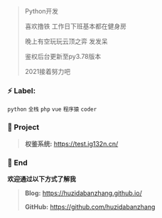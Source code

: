 > Python开发
>
> 喜欢撸铁  工作日下班基本都在健身房
>
> 晚上有空玩玩云顶之弈 发发呆
>
> 鉴权后台更新至py3.78版本 
>
> 2021接着努力吧 

### ⚡ Label:

`python`  `全栈`  `php`  `vue`  `程序猿`  `coder`

### :pushpin: Project

> **权鉴系统:** https://test.ig132n.cn/
>

### 💬 End

**欢迎通过以下方式了解我**

> **Blog:** https://huzidabanzhang.github.io/
>
> **GitHub:** https://github.com/huzidabanzhang
>


